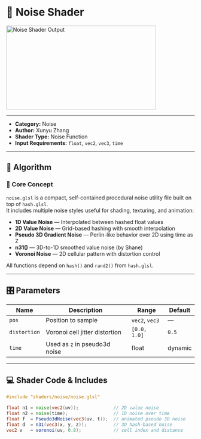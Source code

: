 # 🧩 Noise Shader

<img src="../../static/images/noise_preview.png" alt="Noise Shader Output" width="400" height="225">

---

- **Category:** Noise  
- **Author:** Xunyu Zhang
- **Shader Type:** Noise Function
- **Input Requirements:** `float`, `vec2`, `vec3`, `time`

---

## 🧠 Algorithm

### 🔷 Core Concept

`noise.glsl` is a compact, self-contained procedural noise utility file built on top of `hash.glsl`.  
It includes multiple noise styles useful for shading, texturing, and animation:

- **1D Value Noise** — Interpolated between hashed float values
- **2D Value Noise** — Grid-based hashing with smooth interpolation
- **Pseudo 3D Gradient Noise** — Perlin-like behavior over 2D using time as Z
- **n31()** — 3D-to-1D smoothed value noise (by Shane)
- **Voronoi Noise** — 2D cellular pattern with distortion control

All functions depend on `hash()` and `rand2()` from `hash.glsl`.

---

## 🎛️ Parameters

| Name     | Description                         | Range         | Default |
|----------|-------------------------------------|---------------|---------|
| `pos`    | Position to sample                  | `vec2`, `vec3`| —       |
| `distortion` | Voronoi cell jitter distortion | `[0.0, 1.0]`  | `0.5`   |
| `time`   | Used as `z` in pseudo3d noise       | float         | dynamic |

---

## 💻 Shader Code & Includes

```glsl
#include "shaders/noise/noise.glsl"

float n1 = noise(vec2(uv));             // 2D value noise
float n2 = noise(time);                 // 1D noise over time
float f  = Pseudo3dNoise(vec3(uv, t));  // animated pseudo 3D noise
float d  = n31(vec3(x, y, z));          // 3D hash-based noise
vec2 v   = voronoi(uv, 0.8);            // cell index and distance
